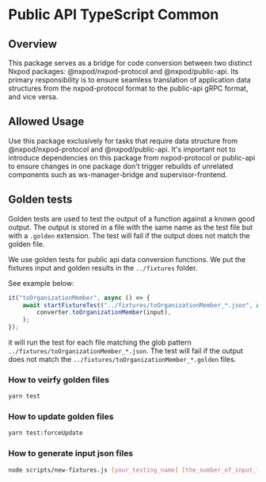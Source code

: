 # Public API TypeScript Common

## Overview

This package serves as a bridge for code conversion between two distinct Nxpod packages: @nxpod/nxpod-protocol and @nxpod/public-api. Its primary responsibility is to ensure seamless translation of application data structures from the nxpod-protocol format to the public-api gRPC format, and vice versa.

## Allowed Usage

Use this package exclusively for tasks that require data structure from @nxpod/nxpod-protocol and @nxpod/public-api. It's important not to introduce dependencies on this package from nxpod-protocol or public-api to ensure changes in one package don't trigger rebuilds of unrelated components such as ws-manager-bridge and supervisor-frontend.

## Golden tests

Golden tests are used to test the output of a function against a known good output. The output is stored in a file with the same name as the test file but with a `.golden` extension. The test will fail if the output does not match the golden file.

We use golden tests for public api data conversion functions. We put the fixtures input and golden results in the `../fixtures` folder.

See example below:

```ts
it("toOrganizationMember", async () => {
    await startFixtureTest("../fixtures/toOrganizationMember_*.json", async (input) =>
        converter.toOrganizationMember(input),
    );
});
```

it will run the test for each file matching the glob pattern `../fixtures/toOrganizationMember_*.json`. The test will fail if the output does not match the `../fixtures/toOrganizationMember_*.golden` files.

### How to veirfy golden files

```bash
yarn test
```

### How to update golden files

```bash
yarn test:forceUpdate
```

### How to generate input json files

```bash
node scripts/new-fixtures.js [your_testing_name] [the_number_of_input_files]
```
